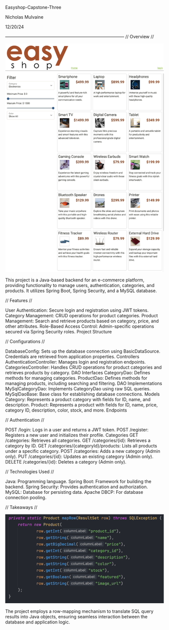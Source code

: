 
Easyshop-Capstone-Three

Nicholas Mulvaine

12/20/24



———————————————————————————
// Overview //

![easyshop-frontend.png](src/main/resources/images/easyshop-frontend.png)

This project is a Java-based backend for an e-commerce platform, providing functionality to manage users, authentication,
categories, and products. It utilizes Spring Boot, Spring Security, and a MySQL database.

// Features //

User Authentication: Secure login and registration using JWT tokens.
Category Management: CRUD operations for product categories.
Product Management: Search and retrieve products based on category, price, and other attributes.
Role-Based Access Control: Admin-specific operations secured via Spring Security roles.
Project Structure

// Configurations //

DatabaseConfig: Sets up the database connection using BasicDataSource. Credentials are retrieved from application properties.
Controllers
AuthenticationController: Manages login and registration endpoints.
CategoriesController: Handles CRUD operations for product categories and retrieves products by category.
DAO Interfaces
CategoryDao: Defines methods for managing categories.
ProductDao: Defines methods for managing products, including searching and filtering.
DAO Implementations
MySqlCategoryDao: Implements CategoryDao using raw SQL queries.
MySqlDaoBase: Base class for establishing database connections.
Models
Category: Represents a product category with fields for ID, name, and description.
Product: Represents a product with fields for ID, name, price, category ID, description, color, stock, and more.
Endpoints

// Authentication // 

POST /login: Logs in a user and returns a JWT token.
POST /register: Registers a new user and initializes their profile.
Categories
GET /categories: Retrieves all categories.
GET /categories/{id}: Retrieves a category by ID.
GET /categories/{categoryId}/products: Lists all products under a specific category.
POST /categories: Adds a new category (Admin only).
PUT /categories/{id}: Updates an existing category (Admin only).
DELETE /categories/{id}: Deletes a category (Admin only).
 
// Technologies Used //

Java: Programming language.
Spring Boot: Framework for building the backend.
Spring Security: Provides authentication and authorization.
MySQL: Database for persisting data.
Apache DBCP: For database connection pooling.

// Takeaways //

![row-mapping.png](src/main/resources/images/row-mapping.png)

The project employs a row-mapping mechanism to translate SQL query results into Java objects, ensuring seamless 
interaction between the database and application logic.